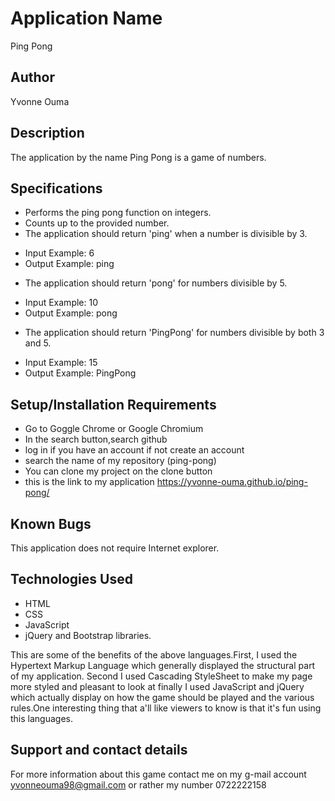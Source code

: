 # Application Name
Ping Pong
## Author
Yvonne Ouma
## Description
The application by the name Ping Pong is a game of numbers.
## Specifications
- Performs the ping pong function on integers.
- Counts up to the provided number.
- The application should return 'ping' when a number is divisible by 3.
* Input Example: 6
* Output Example: ping
- The application should return 'pong' for numbers divisible by 5.
* Input Example: 10
* Output Example: pong
- The application should return 'PingPong' for numbers divisible by both 3 and 5.
* Input Example: 15
* Output Example: PingPong

## Setup/Installation Requirements
* Go to Goggle Chrome or Google Chromium
* In the search button,search github
* log in if you have an account if not create an account
* search the name of my repository (ping-pong)
* You can clone my project on the clone button
* this is the link to my application https://yvonne-ouma.github.io/ping-pong/
## Known Bugs
This application does not require Internet explorer.
## Technologies Used
* HTML
* CSS
* JavaScript
* jQuery and Bootstrap libraries.

This are some of the benefits of the above languages.First, I used the Hypertext Markup Language which generally displayed the structural part of my application. Second I used Cascading StyleSheet to make my page more styled and pleasant to look at finally I used JavaScript and jQuery which actually display on how the game should be played and the various rules.One interesting thing that a'll like viewers to know is that it's fun using this languages.
## Support and contact details
For more information about this game contact me on my g-mail account yvonneouma98@gmail.com or rather my number 0722222158
